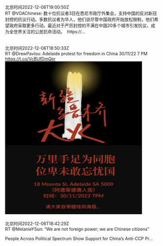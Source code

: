 北京时间2022-12-06T19:00:50Z<br>RT @VOAChinese: 数十位抗议者3日在悉尼市政厅外集会，支持中国的反对新冠封控的抗议行动。多数抗议者为华人，他们说尽管中国政府开始放松限制，他们希望政府采取更多行动。最近对于严厉封控的不满在中国20多个城市引发抗议，成为全世界关注的公民抗命活动。 
https://…<br><br><br>北京时间2022-12-06T18:50:33Z<br>RT @DrewPavlou: Adelaide protest for freedom in China 30/11/22 7 PM https://t.co/VcBUfDmQer<br><img src='/temp/image/2022/n-Month-12/1600080246807859200_0.jpg' width='450' height='500'><br><br>北京时间2022-12-06T18:42:29Z<br>RT @MelanieYSun: “We are not foreign power; we are Chinese citizens”

People Across Political Spectrum Show Support for China’s Anti-CCP Pr…<br><br><br>